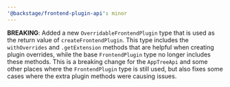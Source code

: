 ```yaml
---
'@backstage/frontend-plugin-api': minor
---
```


**BREAKING**: Added a new `OverridableFrontendPlugin` type that is used as the return value of `createFrontendPlugin`. This type includes the `withOverrides` and `.getExtension` methods that are helpful when creating plugin overrides, while the base `FrontendPlugin` type no longer includes these methods. This is a breaking change for the `AppTreeApi` and some other places where the `FrontendPlugin` type is still used, but also fixes some cases where the extra plugin methods were causing issues.
